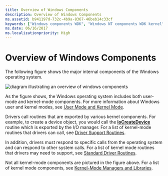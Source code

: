 ```yaml
---
title: Overview of Windows Components
description: Overview of Windows Components
ms.assetid: b941197d-732c-4b9a-8367-46beb14c33cf
keywords: ["Windows components WDK", "Windows NT components WDK kernel"]
ms.date: 06/16/2017
ms.localizationpriority: High
---
```


# Overview of Windows Components





The following figure shows the major internal components of the Windows operating system.

![diagram illustrating an overview of windows components](images/ntarch.png)

As the figure shows, the Windows operating system includes both user-mode and kernel-mode components. For more information about Windows user and kernel modes, see [User Mode and Kernel Mode](https://docs.microsoft.com/windows-hardware/drivers/gettingstarted/user-mode-and-kernel-mode).

Drivers call routines that are exported by various kernel components. For example, to create a device object, you would call the [**IoCreateDevice**](https://docs.microsoft.com/windows-hardware/drivers/ddi/wdm/nf-wdm-iocreatedevice) routine which is exported by the I/O manager. For a list of kernel-mode routines that drivers can call, see [Driver Support Routines](https://docs.microsoft.com/windows-hardware/drivers/ddi/index).

In addition, drivers must respond to specific calls from the operating system and can respond to other system calls. For a list of kernel mode routines that drivers may need to support, see [Standard Driver Routines](https://docs.microsoft.com/windows-hardware/drivers/kernel/introduction-to-standard-driver-routines).

Not all kernel-mode components are pictured in the figure above. For a list of kernel mode components, see [Kernel-Mode Managers and Libraries](kernel-mode-managers-and-libraries.md).

 

 




